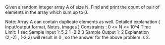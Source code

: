 Given a random integer array A of size N. Find and print the count of pair of elements in the array which sum up to 0.

Note:
Array A can contain duplicate elements as well.
Detailed explanation ( Input/output format, Notes, Images )
Constraints :
0 <= N <= 10^4
Time Limit: 1 sec
Sample Input 1:
5
2 1 -2 2 3
Sample Output 1:
2
Explanation
(2,-2) , (-2,2) will result in 0 , so the answer for the above problem is 2.

